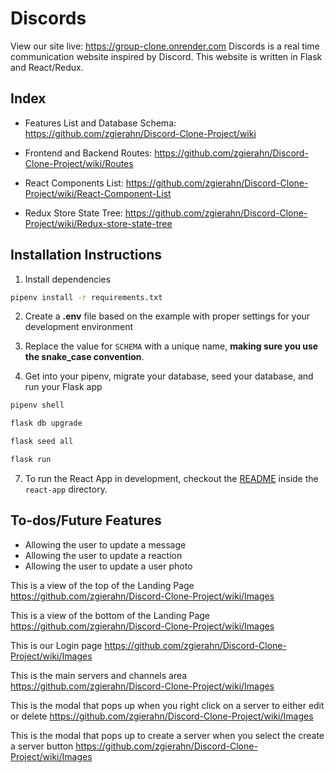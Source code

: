 # Discords

View our site live: https://group-clone.onrender.com
Discords is a real time communication website inspired by Discord. This website is written in Flask and React/Redux.


## Index
- Features List and Database Schema: https://github.com/zgierahn/Discord-Clone-Project/wiki

- Frontend and Backend Routes: https://github.com/zgierahn/Discord-Clone-Project/wiki/Routes

- React Components List: https://github.com/zgierahn/Discord-Clone-Project/wiki/React-Component-List

- Redux Store State Tree: https://github.com/zgierahn/Discord-Clone-Project/wiki/Redux-store-state-tree


## Installation Instructions

1. Install dependencies
```bash
pipenv install -r requirements.txt
```
2. Create a **.env** file based on the example with proper settings for your development environment

4. Replace the value for `SCHEMA` with a unique name, **making sure you use the snake_case convention**.

6. Get into your pipenv, migrate your database, seed your database, and run your Flask app

```bash
pipenv shell
```
```bash
flask db upgrade
```
```bash
flask seed all
```
```bash
flask run
```

7. To run the React App in development, checkout the [README](./react-app/README.md) inside the `react-app` directory.


## To-dos/Future Features
- Allowing the user to update a message
- Allowing the user to update a reaction
- Allowing the user to update a user photo




This is a view of the top of the Landing Page
https://github.com/zgierahn/Discord-Clone-Project/wiki/Images





This is a view of the bottom of the Landing Page
https://github.com/zgierahn/Discord-Clone-Project/wiki/Images





This is our Login page
https://github.com/zgierahn/Discord-Clone-Project/wiki/Images





This is the main servers and channels area
https://github.com/zgierahn/Discord-Clone-Project/wiki/Images





This is the modal that pops up when you right click on a server to either edit or delete
https://github.com/zgierahn/Discord-Clone-Project/wiki/Images





This is the modal that pops up to create a server when you select the create a server button
https://github.com/zgierahn/Discord-Clone-Project/wiki/Images

